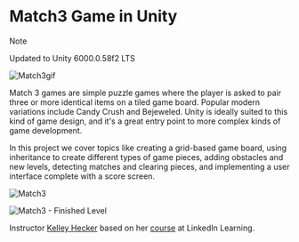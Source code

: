 # Match3 Game in Unity

> [!NOTE]
> Updated to Unity 6000.0.58f2 LTS

![Match3gif](/DemoFiles/Match3.gif)

Match 3 games are simple puzzle games where the player is asked to pair three or more identical items on a tiled game board.
Popular modern variations include Candy Crush and Bejeweled.
Unity is ideally suited to this kind of game design, and it's a great entry point to more complex kinds of game development.

In this project we cover topics like creating a grid-based game board, using inheritance to create different types of game pieces,
adding obstacles and new levels, detecting matches and clearing pieces, and implementing a user interface complete with a score screen.

![Match3](/DemoFiles/match3.png)

![Match3 - Finished Level](/DemoFiles/match3Final.png)

Instructor [Kelley Hecker](https://www.linkedin.com/learning/instructors/kelley-hecker) based on her [course](https://www.linkedin.com/learning/building-a-match-3-game-with-unity) at LinkedIn Learning.
